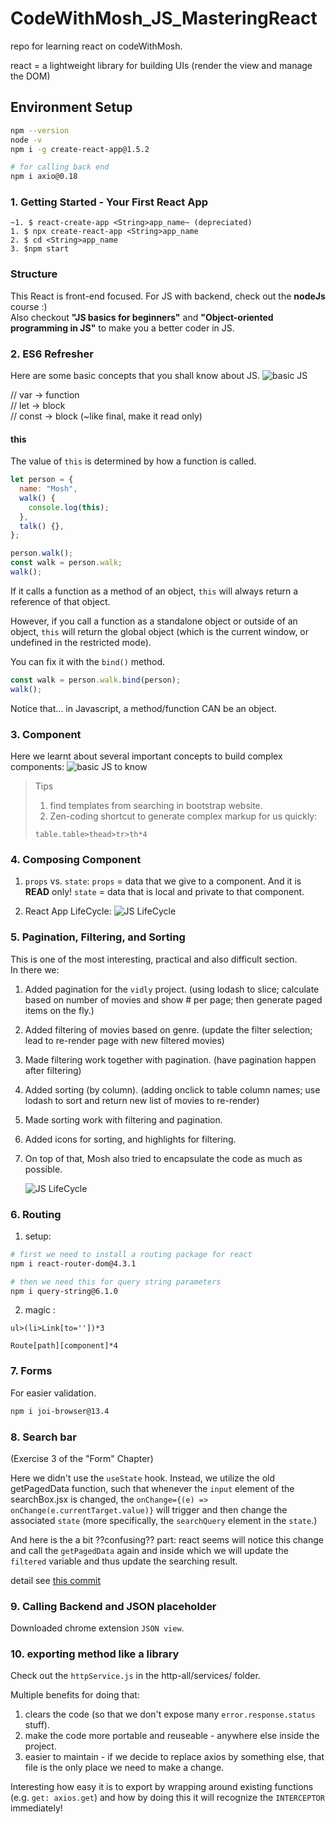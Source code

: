 # CodeWithMosh_JS_MasteringReact

repo for learning react on codeWithMosh.

react = a lightweight library for building UIs (render the view and manage the DOM)

## Environment Setup

```bash
npm --version
node -v
npm i -g create-react-app@1.5.2

# for calling back end
npm i axio@0.18
```

### 1. Getting Started - Your First React App

```
~1. $ react-create-app <String>app_name~ (depreciated)
1. $ npx create-react-app <String>app_name
2. $ cd <String>app_name
3. $npm start
```

### Structure

This React is front-end focused. For JS with backend, check out the **nodeJs** course :)  
Also checkout **"JS basics for beginners"** and **"Object-oriented programming in JS"** to make you a better coder in JS.

### 2. ES6 Refresher

Here are some basic concepts that you shall know about JS.
![basic JS](./Utility/BasicJStoKnow.png)

// var -> function  
// let -> block  
// const -> block (~like final, make it read only)

#### this

The value of `this` is determined by how a function is called.

```javascript
let person = {
  name: "Mosh",
  walk() {
    console.log(this);
  },
  talk() {},
};

person.walk();
const walk = person.walk;
walk();
```

If it calls a function as a method of an object, `this` will always return a reference of that object.

However, if you call a function as a standalone object or outside of an object, `this` will return the global object (which is the current window, or undefined in the restricted mode).

You can fix it with the `bind()` method.

```javascript
const walk = person.walk.bind(person);
walk();
```

Notice that... in Javascript, a method/function CAN be an object.

### 3. Component

Here we learnt about several important concepts to build complex components:
![basic JS to know](./Utility/BasicJStoKnow.png)

> Tips
>
> 1. find templates from searching in bootstrap website.
> 2. Zen-coding shortcut to generate complex markup for us quickly:
>
> ```
> table.table>thead>tr>th*4
> ```

### 4. Composing Component

1. `props` vs. `state`:
   `props` = data that we give to a component. And it is **READ** only!
   `state` = data that is local and private to that component.

2. React App LifeCycle:
   ![JS LifeCycle](./Utility/JS_LifeCycle.png)

### 5. Pagination, Filtering, and Sorting

This is one of the most interesting, practical and also difficult section.  
In there we:

1. Added pagination for the `vidly` project. (using lodash to slice; calculate based on number of movies and show # per page; then generate paged items on the fly.)
2. Added filtering of movies based on genre. (update the filter selection; lead to re-render page with new filtered movies)
3. Made filtering work together with pagination. (have pagination happen after filtering)
4. Added sorting (by column). (adding onclick to table column names; use lodash to sort and return new list of movies to re-render)
5. Made sorting work with filtering and pagination.
6. Added icons for sorting, and highlights for filtering.
7. On top of that, Mosh also tried to encapsulate the code as much as possible.

   ![JS LifeCycle](./Utility/JS_section5_paginationSort_summary.png)

### 6. Routing

1. setup:

```bash
# first we need to install a routing package for react
npm i react-router-dom@4.3.1

# then we need this for query string parameters
npm i query-string@6.1.0
```

2. magic :

```
ul>(li>Link[to=''])*3

Route[path][component]*4
```

### 7. Forms

For easier validation.

```bash
npm i joi-browser@13.4
```

### 8. Search bar

(Exercise 3 of the "Form" Chapter)

Here we didn't use the `useState` hook. Instead, we utilize the old getPagedData function, such that whenever the `input` element of the searchBox.jsx is changed, the `onChange={(e) => onChange(e.currentTarget.value)}` will trigger and then change the associated `state` (more specifically, the `searchQuery` element in the `state`.)

And here is the a bit ??confusing?? part: react seems will notice this change and call the `getPagedData` again and inside which we will update the `filtered` variable and thus update the searching result.

detail see [this commit](https://github.com/tobyatgithub/CodeWithMosh_JS_MasteringReact/commit/1e8334a74d8271d050d770f2cd7097eb96d84036)

### 9. Calling Backend and JSON placeholder

Downloaded chrome extension `JSON view`.

### 10. exporting method like a library

Check out the `httpService.js` in the http-all/services/ folder.

Multiple benefits for doing that:

1. clears the code (so that we don't expose many `error.response.status` stuff).
2. make the code more portable and reuseable - anywhere else inside the project.
3. easier to maintain - if we decide to replace axios by something else, that file is the only place we need to make a change.

Interesting how easy it is to export by wrapping around existing functions (e.g. `get: axios.get`) and how by doing this it will recognize the `INTERCEPTOR` immediately!
